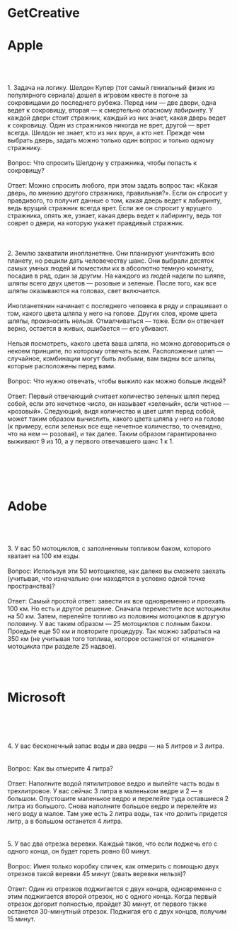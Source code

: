 # GetCreative
<h1>Apple</h1>
<p>
</br></br></br>
1. Задача на логику. Шелдон Купер (тот самый гениальный физик из популярного сериала) дошел в игровом квесте в погоне за сокровищами до последнего рубежа. Перед ним — две двери, одна ведет к сокровищу, вторая — к смертельно опасному лабиринту. У каждой двери стоит стражник, каждый из них знает, какая дверь ведет к сокровищу. Один из стражников никогда не врет, другой — врет всегда. Шелдон не знает, кто из них врун, а кто нет. Прежде чем выбрать дверь, задать можно только один вопрос и только одному стражнику.
</br></br>
Вопрос: Что спросить Шелдону у стражника, чтобы попасть к сокровищу?
</br></br>
Ответ: Можно спросить любого, при этом задать вопрос так: «Какая дверь, по мнению другого стражника, правильная?». Если он спросит у правдивого, то получит данные о том, какая дверь ведет к лабиринту, ведь врущий стражник всегда врет. Если же он спросит у врущего стражника, опять же, узнает, какая дверь ведет к лабиринту, ведь тот соврет о двери, на которую укажет правдивый стражник. 
</br></br></br></br>
2. Землю захватили инопланетяне. Они планируют уничтожить всю планету, но решили дать человечеству шанс. Они выбрали десяток самых умных людей и поместили их в абсолютно темную комнату, посадив в ряд, один за другим. На каждого из людей надели по шляпе, шляпы всего двух цветов — розовые и зеленые. После того, как все шляпы оказываются на головах, свет включается.
</br></br>
Инопланетянин начинает с последнего человека в ряду и спрашивает о том, какого цвета шляпа у него на голове. Других слов, кроме цвета шляпы, произносить нельзя. Отмалчиваться — тоже. Если он отвечает верно, остается в живых, ошибается — его убивают.
</br></br>
Нельзя посмотреть, какого цвета ваша шляпа, но можно договориться о некоем принципе, по которому отвечать всем. Расположение шляп — случайное, комбинации могут быть любыми, вам видны все шляпы, которые расположены перед вами.
</br></br>
Вопрос: Что нужно отвечать, чтобы выжило как можно больше людей?
</br></br>
Ответ: Первый отвечающий считает количество зеленых шляп перед собой, если это нечетное число, он называет «зеленый», если четное — «розовый». Следующий, видя количество и цвет шляп перед собой, может таким образом вычислить, какого цвета шляпа у него на голове (к примеру, если зеленых все еще нечетное количество, то очевидно, что на нем — розовая), и так далее. Таким образом гарантированно выживают 9 из 10, а у первого отвечавшего шанс 1 к 1. </p>
</br></br></br></br>

<h1>Adobe</h1>
<p>
</br></br></br>
3. У вас 50 мотоциклов, с заполненным топливом баком, которого хватает на 100 км езды.
</br></br>
Вопрос: Используя эти 50 мотоциклов, как далеко вы сможете заехать (учитывая, что изначально они находятся в условно одной точке пространства)?
</br></br>
Ответ: Самый простой ответ: завести их все одновременно и проехать 100 км. Но есть и другое решение. Сначала переместите все мотоциклы на 50 км. Затем, перелейте топливо из половины мотоциклов в другую половину. У вас таким образом — 25 мотоциклов с полным баком. Проедьте еще 50 км и повторите процедуру. Так можно забраться на 350 км (не учитывая того топлива, которое останется от «лишнего» мотоцикла при разделе 25 надвое).
</br></br></br></br></p>

<h1>Microsoft</h1>
</br></br></br>
<p>4. У вас бесконечный запас воды и два ведра — на 5 литров и 3 литра.
</br></br></br>
Вопрос: Как вы отмерите 4 литра?
</br></br>
Ответ: Наполните водой пятилитровое ведро и вылейте часть воды в трехлитровое. У вас сейчас 3 литра в маленьком ведре и 2 — в большом. Опустошите маленькое ведро и перелейте туда оставшиеся 2 литра из большого. Снова наполните большое ведро и перелейте из него воду в малое. Там уже есть 2 литра воды, так что долить придется литр, а в большом останется 4 литра.
</br></br></br>
5. У вас два отрезка веревки. Каждый таков, что если поджечь его с одного конца, он будет гореть ровно 60 минут.
</br></br>
Вопрос: Имея только коробку спичек, как отмерить с помощью двух отрезков такой веревки 45 минут (рвать веревки нельзя)?
</br></br>
Ответ: Один из отрезков поджигается с двух концов, одновременно с этим поджигается второй отрезок, но с одного конца. Когда первый отрезок догорит полностью, пройдет 30 минут, от первого также останется 30-минутный отрезок. Поджигая его с двух концов, получим 15 минут. </p>
</br></br></br></br>

